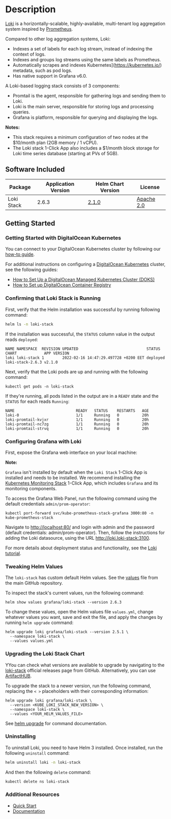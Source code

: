 # Description

[Loki](https://grafana.com/oss/loki/) is a horizontally-scalable, highly-available, multi-tenant log aggregation system inspired by [Prometheus](https://prometheus.io/).

Compared to other log aggregation systems, Loki:

* Indexes a set of labels for each log stream, instead of indexing the context of logs.
* Indexes and groups log streams using the same labels as Prometheus.
* Automatically scrapes and indexes Kubernetes](https://kubernetes.io/) metadata, such as pod logs.
* Has native support in Grafana v6.0.

A Loki-based logging stack consists of 3 components:

* Promtail is the agent, responsible for gathering logs and sending them to Loki.
* Loki is the main server, responsible for storing logs and processing queries.
* Grafana is platform, responsible for querying and displaying the logs.

**Notes:**

* This stack requires a minimum configuration of two nodes at the $10/month plan (2GB memory / 1 vCPU).
* The Loki stack 1-Click App also includes a $1/month block storage for Loki time series database (starting at PVs of 5GB).

## Software Included

| Package               | Application Version   | Helm Chart Version |License                                                                                    |
| ---| ---- | ---- | ------------- |
| Loki Stack | 2.6.3 | [2.1.0](https://artifacthub.io/packages/helm/grafana/loki-stack/2.6.3) | [Apache 2.0](https://github.com/grafana/loki/blob/main/LICENSE) |

## Getting Started

### Getting Started with DigitalOcean Kubernetes

You can connect to your DigitalOcean Kubernetes cluster by following our [how-to guide](https://www.digitalocean.com/docs/kubernetes/how-to/connect-to-cluster/).

For additional instructions on configuring a [DigitalOcean Kubernetes](https://cloud.digitalocean.com/kubernetes/clusters/) cluster, see the following guides:

* [How to Set Up a DigitalOcean Managed Kubernetes Cluster (DOKS)](https://github.com/digitalocean/Kubernetes-Starter-Kit-Developers/tree/main/01-setup-DOKS#how-to-set-up-a-digitalocean-managed-kubernetes-cluster-doks)
* [How to Set up DigitalOcean Container Registry](https://github.com/digitalocean/Kubernetes-Starter-Kit-Developers/tree/main/02-setup-DOCR#how-to-set-up-digitalocean-container-registry)

### Confirming that Loki Stack is Running

First, verify that the Helm installation was successful by running following command:

```bash
helm ls -n loki-stack
```

If the installation was successful, the `STATUS` column value in the output reads `deployed`:

```text
NAME NAMESPACE  REVISION UPDATED                              STATUS   CHART            APP VERSION
loki loki-stack 1        2022-02-16 14:47:29.497728 +0200 EET deployed loki-stack-2.6.3 v2.1.0
```

Next, verify that the Loki pods are up and running with the following command:

```console
kubectl get pods -n loki-stack
```

If they're running, all pods listed in the output are in a `READY` state and the `STATUS` for each reads `Running`:

```text
NAME                           READY   STATUS    RESTARTS   AGE
loki-0                         1/1     Running   0          20h
loki-promtail-kvjxr            1/1     Running   0          20h
loki-promtail-nc7zg            1/1     Running   0          20h
loki-promtail-strvq            1/1     Running   0          20h
```

### Configuring Grafana with Loki

First, expose the Grafana web interface on your local machine:

**Note:**

`Grafana` isn't installed by default when the `Loki Stack` 1-Click App is installed and needs to be installed. We recommend installing the [Kubernetes Monitoring Stack](https://marketplace.digitalocean.com/apps/kubernetes-monitoring-stack) 1-Click App, which includes `Grafana` and its monitoring components.

To access the Grafana Web Panel, run the following command using the default credentials `admin/prom-operator`:

```console
kubectl port-forward svc/kube-prometheus-stack-grafana 3000:80 -n kube-prometheus-stack
```

Navigate to <http://localhost:80/> and login with admin and the password (default credentials: admin/prom-operator). Then, follow the instructions for adding the Loki datasource, using the URL <http://loki.loki-stack:3100>.

For more details about deployment status and functionality, see the [Loki tutorial](https://github.com/digitalocean/Kubernetes-Starter-Kit-Developers/blob/main/05-setup-loki-stack/README.md).

### Tweaking Helm Values

The `loki-stack` has custom default Helm values. See the [values](./values.yml) file from the main GitHub repository.

To inspect the stack's current values, run the following command:

```console
helm show values grafana/loki-stack --version 2.6.3
```

To change these values, open the Helm values file `values.yml`, change whatever values you want, save and exit the file, and apply the changes by running `helm upgrade` command:

```console
helm upgrade loki grafana/loki-stack --version 2.5.1 \
  --namespace loki-stack \
  --values values.yml
```

### Upgrading the Loki Stack Chart

YYou can check what versions are available to upgrade by navigating to the [loki-stack](https://github.com/grafana/loki/releases) official releases page from GitHub. Alternatively, you can use [ArtifactHUB](https://artifacthub.io/packages/helm/grafana/loki-stack).

To upgrade the stack to a newer version, run the following command, replacing the `< >` placeholders with their corresponding information:

```console
helm upgrade loki grafana/loki-stack \
  --version <KUBE_LOKI_STACK_NEW_VERSION> \
  --namespace loki-stack \
  --values <YOUR_HELM_VALUES_FILE>
```

See [helm upgrade](https://helm.sh/docs/helm/helm_upgrade/) for command documentation.

### Uninstalling

To uninstall Loki, you need to have Helm 3 installed. Once installed, run the following `uninstall` command:

```bash
helm uninstall loki -n loki-stack
```

And then the following `delete` command:

```bash
kubectl delete ns loki-stack
```

### Additional Resources

* [Quick Start](https://grafana.com/docs/loki/latest/getting-started/)
* [Documentation](https://grafana.com/docs/)
